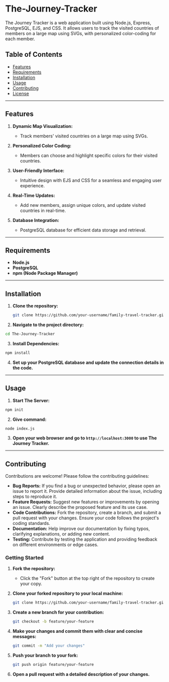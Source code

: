 # The-Journey-Tracker
The Journey Tracker is a web application built using Node.js, Express, PostgreSQL, EJS, and CSS. It allows users to track the visited countries of  members on a large map using SVGs, with personalized color-coding for each member.

## Table of Contents

- [Features](#features)
- [Requirements](#requirements)
- [Installation](#installation)
- [Usage](#usage)
- [Contributing](#contributing)
- [License](#license)
  
---

## Features

1. **Dynamic Map Visualization:**
   - Track members' visited countries on a large map using SVGs.

2. **Personalized Color Coding:**
   - Members can choose and highlight specific colors for their visited countries.

3. **User-Friendly Interface:**
   - Intuitive design with EJS and CSS for a seamless and engaging user experience.

4. **Real-Time Updates:**
   - Add new members, assign unique colors, and update visited countries in real-time.

5. **Database Integration:**
   - PostgreSQL database for efficient data storage and retrieval.
   
---

## Requirements

- **Node.js**
- **PostgreSQL**
- **npm (Node Package Manager)**

---

## Installation

1. **Clone the repository:**

   ```bash
   git clone https://github.com/your-username/family-travel-tracker.git
   ```

2. **Navigate to the project directory:**

  ```bash
  cd The-Journey-Tracker
  ```

3. **Install Dependencies:**

  ```bash
  npm install
  ```
4. **Set up your PostgreSQL database and update the connection details in the code.**

---

## Usage

1. **Start The Server:**

```bash
npm init 
```

2. **Give command:**

```bash
node index.js
```

3. **Open your web browser and go to `http://localhost:3000` to use The Journey Tracker.**

---

## Contributing
Contributions are welcome! Please follow the contributing guidelines:
* **Bug Reports:** If you find a bug or unexpected behavior, please open an issue to report it. Provide detailed information about the issue, including steps to reproduce it.
* **Feature Requests:** Suggest new features or improvements by opening an issue. Clearly describe the proposed feature and its use case.
* **Code Contributions:** Fork the repository, create a branch, and submit a pull request with your changes. Ensure your code follows the project's coding standards.
* **Documentation:** Help improve our documentation by fixing typos, clarifying explanations, or adding new content.
* **Testing:** Contribute by testing the application and providing feedback on different environments or edge cases.

### Getting Started

1. **Fork the repository:**
    - Click the "Fork" button at the top right of the repository to create your copy.

2. **Clone your forked repository to your local machine:**
    ```bash
    git clone https://github.com/your-username/family-travel-tracker.git
    ```
3. **Create a new branch for your contribution:**
    ```bash
    git checkout -b feature/your-feature
    ```
4. **Make your changes and commit them with clear and concise messages:**
    ```bash
    git commit -m "Add your changes"
    ```
5. **Push your branch to your fork:**
    ```bash
    git push origin feature/your-feature
    ```
6. **Open a pull request with a detailed description of your changes.**

